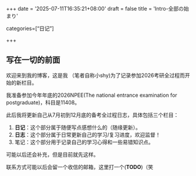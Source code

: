 +++
date = '2025-07-11T16:35:21+08:00'
draft = false
title = 'Intro-全部の始まり'

categories=[“日记”]

+++

## 写在一切的前面

欢迎来到我的博客，这是我 （笔者自称小shy)为了记录参加2026考研全过程而开始的新栏目。

我准备参加今年年底的2026NPEE(The national entrance examination for postgraduate)，科目是11408。

此后我将更新自己从7月初到12月底的备考全过程日志，具体包括三个栏目：

1. **日记**：这个部分属于随便写点感想什么的（随缘更新）。
2. **日志**：这个部分属于日常更新自己的学习/复习进度，欢迎监督！
3. 笔记：这个部分用于记录自己的学习心得和一些易错知识点。

可能以后还会补充，但是目前就先这样。

联系方式可能以后会留一个收信的邮箱，这里打一个(**TODO**)（笑

